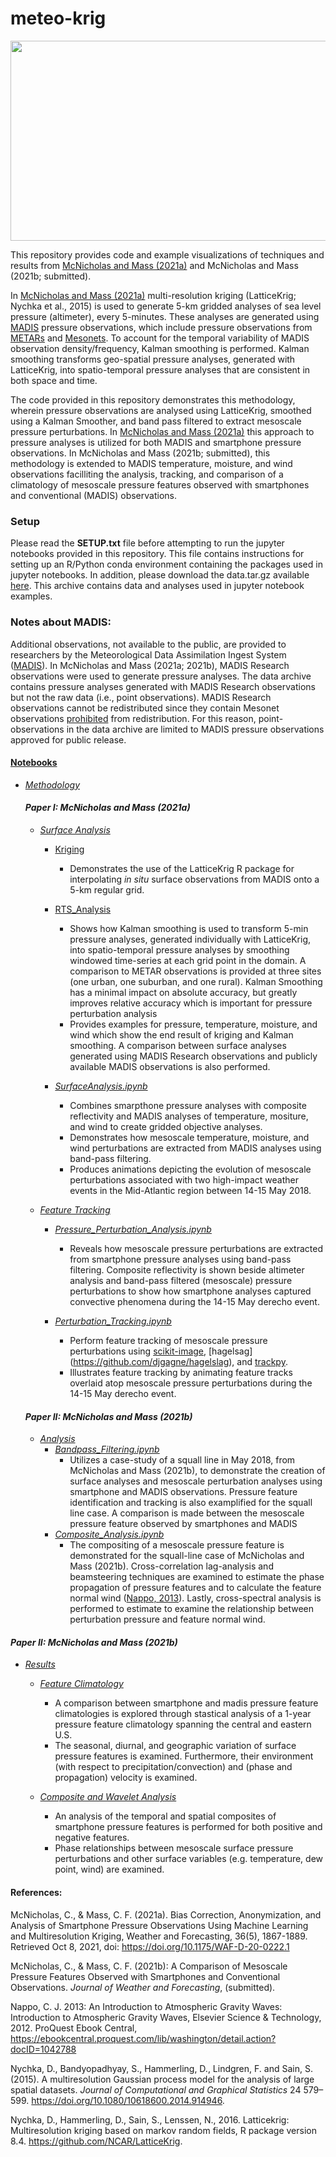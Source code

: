 # meteo-krig

<img width="1680" height="320" src="Plots/Analysis/pressure_tracks.gif">

This repository provides code and example visualizations of techniques and results from [McNicholas and Mass (2021a)](https://doi.org/10.1175/WAF-D-20-0222.1) and McNicholas and Mass (2021b; submitted). 

In [McNicholas and Mass (2021a)](https://doi.org/10.1175/WAF-D-20-0222.1) multi-resolution kriging (LatticeKrig; Nychka et al., 2015) is used to generate 5-km gridded analyses of sea level pressure (altimeter), every 5-minutes. These analyses are generated using [MADIS](https://madis.ncep.noaa.gov/madis_sfc.shtml) pressure observations, which include pressure observations from [METARs](https://madis.ncep.noaa.gov/madis_metar.shtml) and [Mesonets](https://madis.ncep.noaa.gov/madis_mesonet.shtml). To account for the temporal variability of MADIS observation density/frequency, Kalman smoothing is performed. Kalman smoothing transforms geo-spatial pressure analyses, generated with LatticeKrig, into spatio-temporal pressure analyses that are consistent in both space and time. 

The code provided in this repository demonstrates this methodology, wherein pressure observations are analysed using LatticeKrig, smoothed using a Kalman Smoother, and band pass filtered to extract mesoscale pressure perturbations. In [McNicholas and Mass (2021a)](https://doi.org/10.1175/WAF-D-20-0222.1) this approach to pressure analyses is utilized for both MADIS and smartphone pressure observations. In McNicholas and Mass (2021b; submitted), this methodology is extended to MADIS temperature, moisture, and wind observations facilliting the analysis, tracking, and comparison of a climatology of mesoscale pressure features observed with smartphones and conventional (MADIS) observations.

### Setup
Please read the **SETUP.txt** file before attempting to run the jupyter notebooks provided in this repository. This file contains
instructions for setting up an R/Python conda environment containing the packages used in jupyter notebooks. In addition, please download the data.tar.gz available [here](https://drive.google.com/file/d/1q418t9YtHSTO01FbQH-eCprvaReaf2XU/view?usp=sharing). This archive contains data and analyses used in jupyter notebook examples.

### Notes about MADIS:
Additional observations, not available to the public, are provided to researchers by the Meteorological Data Assimilation Ingest System ([MADIS](https://madis.ncep.noaa.gov/)). In McNicholas and Mass (2021a; 2021b), MADIS Research observations were used to generate pressure analyses. The data archive contains pressure analyses generated with MADIS Research observations but not the raw data (i.e., point observations). MADIS Research observations cannot be redistributed since they contain Mesonet observations [prohibited](https://madis.ncep.noaa.gov/madis_restrictions.shtml) from redistribution. For this reason, point-observations in the data archive are limited to MADIS pressure observations approved for public release.

#### [Notebooks](https://nbviewer.jupyter.org/github/cmac994/meteo-krig/tree/master/notebooks/)

- [*Methodology*](https://nbviewer.jupyter.org/github/cmac994/meteo-krig/tree/master/notebooks/Methodology)

   #### *Paper I: McNicholas and Mass (2021a)*

   - [*Surface Analysis*](https://nbviewer.jupyter.org/github/cmac994/meteo-krig/tree/master/notebooks/Methodology/SurfaceAnalysis/)
      - [Kriging](https://nbviewer.jupyter.org/github/cmac994/meteo-krig/tree/master/notebooks/Methodology/SurfaceAnalysis/Kriging/)   
         - Demonstrates the use of the LatticeKrig R package for interpolating *in situ* surface observations from MADIS onto a 5-km regular grid.

      - [RTS_Analysis](https://nbviewer.jupyter.org/github/cmac994/meteo-krig/tree/master/notebooks/Methodology/SurfaceAnalysis/RTS_Analysis/)
         - Shows how Kalman smoothing is used to transform 5-min pressure analyses, generated individually with LatticeKrig, into 
         spatio-temporal pressure analyses by smoothing windowed time-series at each grid point in the domain.
         A comparison to METAR observations is provided at three sites (one urban, one suburban, and one rural).
         Kalman Smoothing has a minimal impact on absolute accuracy, but greatly improves relative accuracy which is important for pressure perturbation analysis
         - Provides examples for pressure, temperature, moisture, and wind which show the end result of kriging and Kalman smoothing. A comparison between surface analyses   
         generated using MADIS Research observations and publicly available MADIS observations is also performed.

      - [*SurfaceAnalysis.ipynb*](https://nbviewer.jupyter.org/github/cmac994/meteo-krig/blob/master/notebooks/Methodology/SurfaceAnalysis/Surface_Analysis.ipynb)
         -  Combines smarpthone pressure analyses with composite reflectivity and MADIS analyses of temperature, mositure, and wind to create gridded objective analyses.
         -  Demonstrates how mesoscale temperature, moisture, and wind perturbations are extracted from MADIS analyses using band-pass filtering. 
         -  Produces animations depicting the evolution of mesoscale perturbations associated with two high-impact weather events in the Mid-Atlantic region between 14-15 May 2018.

   - [*Feature Tracking*](https://nbviewer.jupyter.org/github/cmac994/meteo-krig/tree/master/notebooks/Methodology/Feature_Tracking/)
      - [*Pressure_Perturbation_Analysis.ipynb*](https://nbviewer.jupyter.org/github/cmac994/meteo-krig/blob/master/notebooks/Methodology/Feature_Tracking/Pressure_Perturbation_Analysis.ipynb)
         - Reveals how mesoscale pressure perturbations are extracted from smartphone pressure analyses using band-pass filtering. Composite reflectivity is shown beside 
         altimeter analysis and band-pass filtered (mesoscale) pressure perturbations to show how smartphone analyses captured convective phenomena during the 14-15 May derecho 
         event.

      - [*Perturbation_Tracking.ipynb*](https://nbviewer.jupyter.org/github/cmac994/meteo-krig/blob/master/notebooks/Methodology/Feature_Tracking/Perturbation_Tracking.ipynb)   
         - Perform feature tracking of mesoscale pressure perturbations using [scikit-image](https://github.com/scikit-image/scikit-image), [hagelsag]
         (https://github.com/djgagne/hagelslag), and [trackpy](https://github.com/soft-matter/trackpy).
         - Illustrates feature tracking by animating feature tracks overlaid atop mesoscale pressure perturbations during the 14-15 May derecho event.
        
   #### *Paper II: McNicholas and Mass (2021b)*
   
   - [*Analysis*](https://nbviewer.jupyter.org/github/cmac994/meteo-krig/tree/master/notebooks/FeatureTracking/)
      - [*Bandpass_Filtering.ipynb*](https://nbviewer.org/github/cmac994/meteo-krig/blob/master/notebooks/Methodology/Analysis/Bandpass_Filtering.ipynb)
         - Utilizes a case-study of a squall line in May 2018, from McNicholas and Mass (2021b), to demonstrate the creation of surface analyses and mesoscale perturbation analyses using smartphone and MADIS observations. Pressure feature identification and tracking is also examplified for the squall line case. A comparison is made between the mesoscale pressure feature observed by smartphones and MADIS
      - [*Composite_Analysis.ipynb*](https://nbviewer.org/github/cmac994/meteo-krig/blob/master/notebooks/Methodology/Analysis/Composite_Analysis.ipynb)   
         - The compositing of a mesoscale pressure feature is demonstrated for the squall-line case of McNicholas and Mass (2021b). Cross-correlation lag-analysis and beamsteering techniques are examined to estimate the phase propagation of pressure features and to calculate the feature normal wind ([Nappo, 2013](https://ebookcentral.proquest.com/lib/washington/detail.action?docID=1042788)). Lastly, cross-spectral analysis is performed to estimate to examine the relationship between perturbation pressure and feature normal wind. 

#### *Paper II: McNicholas and Mass (2021b)*  

- [*Results*](https://nbviewer.jupyter.org/github/cmac994/meteo-krig/tree/master/notebooks/CaseStudies/)
  
   - [*Feature Climatology*](https://nbviewer.org/github/cmac994/meteo-krig/blob/master/notebooks/Results/FeatureClimatology.ipynb)
      - A comparison between smartphone and madis pressure feature climatologies is explored through stastical analysis of a 1-year pressure feature climatology spanning the central and eastern U.S.
      - The seasonal, diurnal, and geographic variation of surface pressure features is examined. Furthermore, their environment (with respect to precipitation/convection) and (phase and propagation) velocity is examined. 

   - [*Composite and Wavelet Analysis*](https://nbviewer.jupyter.org/github/cmac994/meteo-krig/blob/master/notebooks/CaseStudies/CaseI/CaseI_MCS_Composite_and_Wavelet_Analysis.ipynb)
      - An analysis of the temporal and spatial composites of smartphone pressure features is performed for both positive and negative features.
      - Phase relationships between mesoscale surface pressure perturbations and other surface variables (e.g. temperature, dew point, wind) are examined.

#### References:

McNicholas, C., & Mass, C. F. (2021a). Bias Correction, Anonymization, and Analysis of Smartphone Pressure Observations Using Machine Learning and Multiresolution Kriging, Weather and Forecasting, 36(5), 1867-1889. Retrieved Oct 8, 2021, doi: https://doi.org/10.1175/WAF-D-20-0222.1

McNicholas, C., & Mass, C. F. (2021b): A Comparison of Mesoscale Pressure Features Observed with Smartphones and Conventional Observations. *Journal of Weather and Forecasting*, (submitted).

Nappo, C. J. 2013: An Introduction to Atmospheric Gravity Waves: Introduction to Atmospheric Gravity Waves, Elsevier Science & Technology, 2012. ProQuest Ebook Central, https://ebookcentral.proquest.com/lib/washington/detail.action?docID=1042788

Nychka, D., Bandyopadhyay, S., Hammerling, D., Lindgren, F. and Sain, S. (2015). A multiresolution Gaussian process model for the analysis of large spatial datasets. *Journal of Computational and Graphical Statistics* 24 579–599. https://doi.org/10.1080/10618600.2014.914946.

Nychka, D., Hammerling, D., Sain, S., Lenssen, N., 2016. Latticekrig: Multiresolution kriging based on markov random fields, R package version 8.4. https://github.com/NCAR/LatticeKrig.
